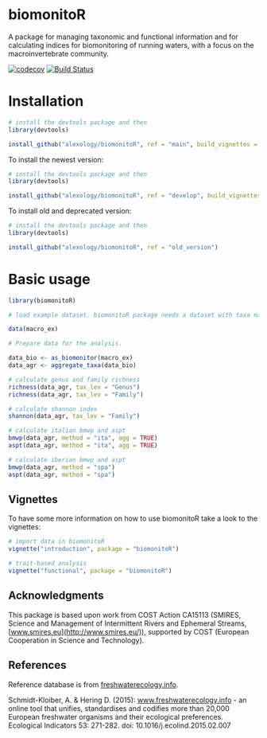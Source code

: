 # biomonitoR

A package for managing taxonomic and functional information and for calculating indices for biomonitoring of running waters, with a focus on the macroinvertebrate community.

[![codecov](https://codecov.io/gh/alexology/biomonitoR/branch/main/graph/badge.svg?token=Ix3zzcWgko)](https://codecov.io/gh/alexology/biomonitoR)
[![Build Status](https://travis-ci.org/alexology/biomonitoR.svg?branch=main)](https://travis-ci.org/alexology/biomonitoR)



# Installation

```R
# install the devtools package and then
library(devtools)

install_github("alexology/biomonitoR", ref = "main", build_vignettes = TRUE)
```

To install the newest version:

```R
# install the devtools package and then
library(devtools)

install_github("alexology/biomonitoR", ref = "develop", build_vignettes = TRUE)
```

To install old and deprecated version:

```R
# install the devtools package and then
library(devtools)

install_github("alexology/biomonitoR", ref = "old_version")
```

# Basic usage

```R
library(biomonitoR)

# load example dataset. biomonitoR package needs a dataset with taxa names in the first column called "Taxa" and samples on the columns. Take a look to macro_ex for an example:

data(macro_ex)

# Prepare data for the analysis.

data_bio <- as_biomonitor(macro_ex)
data_agr <- aggregate_taxa(data_bio)

# calculate genus and family richness
richness(data_agr, tax_lev = "Genus")
richness(data_agr, tax_lev = "Family")

# calculate shannon index
shannon(data_agr, tax_lev = "Family")

# calculate italian bmwp and aspt
bmwp(data_agr, method = "ita", agg = TRUE)
aspt(data_agr, method = "ita", agg = TRUE)

# calculate iberian bmwp and aspt
bmwp(data_agr, method = "spa")
aspt(data_agr, method = "spa")

```

## Vignettes

To have some more information on how to use biomonitoR take a look to the vignettes:

```R
# import data in biomonitoR
vignette("introduction", package = "biomonitoR")

# trait-based analysis
vignette("functional", package = "biomonitoR")

```


## Acknowledgments
This package is based upon work from COST Action CA15113 (SMIRES, Science and Management of Intermittent Rivers and Ephemeral Streams,[www.smires.eu](http://www.smires.eu/)), supported by COST (European Cooperation in Science and Technology).

## References
Reference database is from [freshwaterecology.info](http://www.freshwaterecology.info/).

Schmidt-Kloiber, A. & Hering D. (2015): www.freshwaterecology.info - an online tool that unifies, standardises and codifies more than 20,000 European freshwater organisms and their ecological preferences. Ecological Indicators 53: 271-282. doi: 10.1016/j.ecolind.2015.02.007
